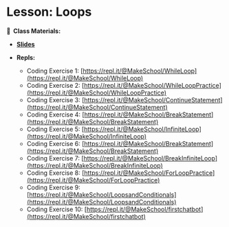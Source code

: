 <!-- .slide: data-background="./Images/header.svg" data-background-repeat="none" data-background-size="40% 40%" data-background-position="center 10%" class="header" -->

# Lesson: Loops

<!-- Put a link to the slides so that students can find them -->

**📝 &nbsp;Class Materials:**

<!-- Put a link to the slides -->

- [**Slides**](https://docs.google.com/presentation/d/1XVe5jb5-aqiaMrO7FNPgdo30suYlYq13Q5zNgQBaP0g/edit?usp=sharing)

- **Repls:**

  - Coding Exercise 1: [https://repl.it/@MakeSchool/WhileLoop](https://repl.it/@MakeSchool/WhileLoop)
  - Coding Exercise 2: [https://repl.it/@MakeSchool/WhileLoopPractice](https://repl.it/@MakeSchool/WhileLoopPractice)
  - Coding Exercise 3: [https://repl.it/@MakeSchool/ContinueStatement](https://repl.it/@MakeSchool/ContinueStatement)
  - Coding Exercise 4: [https://repl.it/@MakeSchool/BreakStatement](https://repl.it/@MakeSchool/BreakStatement)
  - Coding Exercise 5: [https://repl.it/@MakeSchool/InfiniteLoop](https://repl.it/@MakeSchool/InfiniteLoop)
  - Coding Exercise 6: [https://repl.it/@MakeSchool/BreakStatement](https://repl.it/@MakeSchool/BreakStatement)
  - Coding Exercise 7: [https://repl.it/@MakeSchool/BreakInfiniteLoop](https://repl.it/@MakeSchool/BreakInfiniteLoop)
  - Coding Exercise 8: [https://repl.it/@MakeSchool/ForLoopPractice](https://repl.it/@MakeSchool/ForLoopPractice)
  - Coding Exercise 9: [https://repl.it/@MakeSchool/LoopsandConditionals](https://repl.it/@MakeSchool/LoopsandConditionals)
  - Coding Exercise 10: [https://repl.it/@MakeSchool/firstchatbot](https://repl.it/@MakeSchool/firstchatbot)

<!-- > -->
